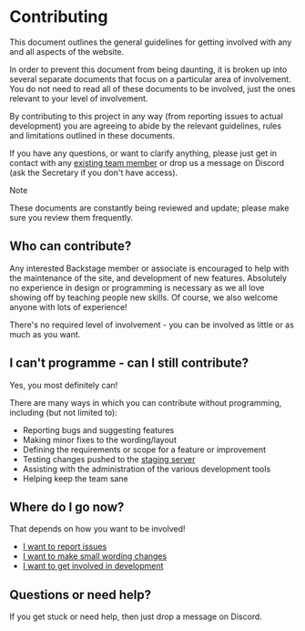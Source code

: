 # Contributing

This document outlines the general guidelines for getting involved with any and all aspects of the website.

In order to prevent this document from being daunting, it is broken up into several separate documents that focus on a
particular area of involvement. You do not need to read all of these documents to be involved, just the ones relevant to
your level of involvement.

By contributing to this project in any way (from reporting issues to actual development) you are agreeing to abide by
the relevant guidelines, rules and limitations outlined in these documents.

If you have any questions, or want to clarify anything, please just get in contact with
any [existing team member][team-members] or drop us a message on Discord (ask the Secretary if you don't have access).

> [!NOTE]
> These documents are constantly being reviewed and update; please make sure you review them frequently.

## Who can contribute?

Any interested Backstage member or associate is encouraged to help with the maintenance of the site, and development of
new features. Absolutely no experience in design or programming is necessary as we all love showing off by teaching
people new skills. Of course, we also welcome anyone with lots of experience!

There's no required level of involvement - you can be involved as little or as much as you want.

## I can't programme - can I still contribute?

Yes, you most definitely can!

There are many ways in which you can contribute without programming, including (but not limited to):

- Reporting bugs and suggesting features
- Making minor fixes to the wording/layout
- Defining the requirements or scope for a feature or improvement
- Testing changes pushed to the [staging server][bts-staging]
- Assisting with the administration of the various development tools 
- Helping keep the team sane

## Where do I go now?

That depends on how you want to be involved!

- [I want to report issues][contributing-issues]
- [I want to make small wording changes][contributing-wording]
- [I want to get involved in development][contributing-developing]

## Questions or need help?

If you get stuck or need help, then just drop a message on Discord.

[team-members]: https://github.com/orgs/backstage-technical-services/people
[bts-staging]: https://staging.bts-crew.com
[contributing-issues]: ./docs/contributing/Reporting%20Issues.md
[contributing-wording]: ./docs/contributing/Wording%20Changes.md
[contributing-developing]: ./docs/contributing/Developing.md
